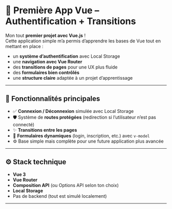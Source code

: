 # 🔐 Première App Vue – Authentification + Transitions

Mon tout **premier projet avec Vue.js** !  
Cette application simple m’a permis d’apprendre les bases de Vue tout en mettant en place :

- un **système d’authentification** avec Local Storage
- une **navigation avec Vue Router**
- des **transitions de pages** pour une UX plus fluide
- des **formulaires bien contrôlés**
- une **structure claire** adaptée à un projet d’apprentissage

---

## 🎯 Fonctionnalités principales

- ✅ **Connexion / Déconnexion** simulée avec Local Storage
- 🛡️ Système de **routes protégées** (redirection si l’utilisateur n’est pas connecté)
- ✨ **Transitions entre les pages**
- 📄 **Formulaires dynamiques** (login, inscription, etc.) avec `v-model`
- ⚙️ Base simple mais complète pour une future application plus avancée

---

## ⚙️ Stack technique

- **Vue 3**
- **Vue Router**
- **Composition API** (ou Options API selon ton choix)
- **Local Storage**
- Pas de backend (tout est simulé localement)

---
